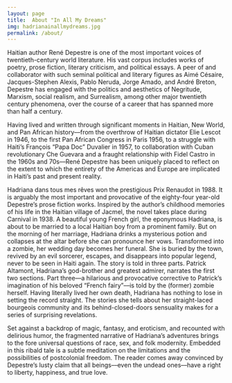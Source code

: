```yaml
---
layout: page
title:  About "In All My Dreams"
img: hadrianainallmydreams.jpg
permalink: /about/
---
```



Haitian author René Depestre is one of the most important voices of twentieth-century world literature. His vast corpus includes works of poetry, prose fiction, literary criticism, and political essays. A peer of and collaborator with such seminal political and literary figures as Aimé Césaire, Jacques-Stephen Alexis, Pablo Neruda, Jorge Amado, and André Breton, Depestre has engaged with the politics and aesthetics of Negritude, Marxism, social realism, and Surrealism, among other major twentieth century phenomena, over the course of a career that has spanned more than half a century.
 
Having lived and written through significant moments in Haitian, New World, and Pan African history––from the overthrow of Haitian dictator Elie Lescot in 1946, to the first Pan African Congress in Paris 1956, to a struggle with Haiti’s François “Papa Doc” Duvalier in 1957, to collaboration with Cuban revolutionary Che Guevara and a fraught relationship with Fidel Castro in the 1960s and 70s––René Depestre has been uniquely placed to reflect on the extent to which the entirety of the Americas and Europe are implicated in Haiti’s past and present reality.
 
Hadriana dans tous mes rêves won the prestigious Prix Renaudot in 1988. It is arguably the most important and provocative of the eighty-four year-old Depestre’s prose fiction works. Inspired by the author’s childhood memories of his life in the Haitian village of Jacmel, the novel takes place during Carnival in 1938. A beautiful young French girl, the eponymous Hadriana, is about to be married to a local Haitian boy from a prominent family. But on the morning of her marriage, Hadriana drinks a mysterious potion and collapses at the altar before she can pronounce her vows. Transformed into a zombie, her wedding day becomes her funeral. She is buried by the town, revived by an evil sorcerer, escapes, and disappears into popular legend, never to be seen in Haiti again. The story is told in three parts. Patrick Altamont, Hadriana’s god-brother and greatest admirer, narrates the first two sections. Part three––a hilarious and provocative corrective to Patrick’s  imagination of his beloved “French fairy”––is told by the (former) zombie herself. Having literally lived her own death, Hadriana has nothing to lose in setting the record straight. The stories she tells about her straight-laced bourgeois community and its behind-closed-doors sensuality makes for a series of surprising revelations.
 
Set against a backdrop of magic, fantasy, and eroticism, and recounted with delirious humor, the fragmented narrative of Hadriana’s adventures brings to the fore universal questions of race, sex, and folk modernity. Embedded in this ribald tale is a subtle meditation on the limitations and the possibilities of postcolonial freedom. The reader comes away convinced by Depestre’s lusty claim that all beings––even the undead ones––have a right to liberty, happiness, and true love.
